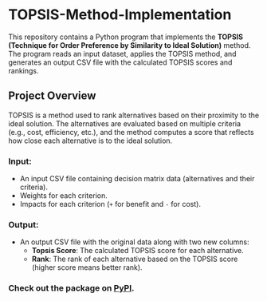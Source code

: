 # TOPSIS-Method-Implementation

This repository contains a Python program that implements the **TOPSIS (Technique for Order Preference by Similarity to Ideal Solution)** method. The program reads an input dataset, applies the TOPSIS method, and generates an output CSV file with the calculated TOPSIS scores and rankings.

## Project Overview

TOPSIS is a method used to rank alternatives based on their proximity to the ideal solution. The alternatives are evaluated based on multiple criteria (e.g., cost, efficiency, etc.), and the method computes a score that reflects how close each alternative is to the ideal solution.

### Input:
- An input CSV file containing decision matrix data (alternatives and their criteria).
- Weights for each criterion.
- Impacts for each criterion (`+` for benefit and `-` for cost).

### Output:
- An output CSV file with the original data along with two new columns:
  - **Topsis Score**: The calculated TOPSIS score for each alternative.
  - **Rank**: The rank of each alternative based on the TOPSIS score (higher score means better rank).

### Check out the package on [PyPI](https://pypi.org/project/Topsis-Dhanishta-102203520/0.3/).

